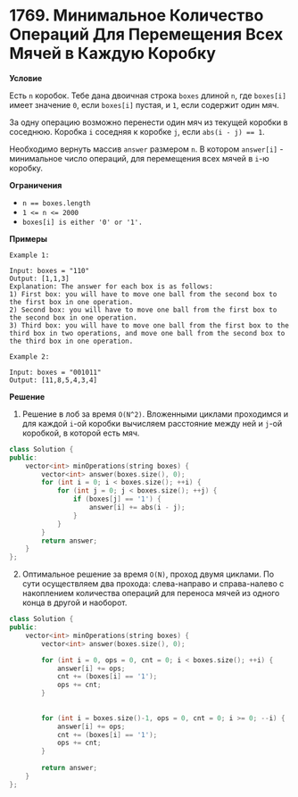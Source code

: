 # 1769. Минимальное Количество Операций Для Перемещения Всех Мячей в Каждую Коробку

**Условие**

Есть `n` коробок. Тебе дана двоичная строка `boxes` длиной `n`, где `boxes[i]` имеет значение `0`, если `boxes[i]` пустая, и `1`, если содержит один мяч.

За одну операцию возможно перенести один мяч из текущей коробки в соседнюю. Коробка `i` соседняя к коробке `j`, если `abs(i - j) == 1`. 

Необходимо вернуть массив `answer` размером `n`. В котором `answer[i]` - минимальное число операций, для перемещения всех мячей в `i`-ю коробку.

**Ограничения**
- `n == boxes.length`
- `1 <= n <= 2000`
- `boxes[i] is either '0' or '1'.`


**Примеры**
```
Example 1:

Input: boxes = "110"
Output: [1,1,3]
Explanation: The answer for each box is as follows:
1) First box: you will have to move one ball from the second box to the first box in one operation.
2) Second box: you will have to move one ball from the first box to the second box in one operation.
3) Third box: you will have to move one ball from the first box to the third box in two operations, and move one ball from the second box to the third box in one operation.

Example 2:

Input: boxes = "001011"
Output: [11,8,5,4,3,4]
```


**Решение**

1. Решение в лоб за время `O(N^2)`. Вложенными циклами проходимся и для каждой `i`-ой коробки вычисляем расстояние между ней и `j`-ой коробкой, в которой есть мяч.
```C++
class Solution {
public:
    vector<int> minOperations(string boxes) {
        vector<int> answer(boxes.size(), 0);
        for (int i = 0; i < boxes.size(); ++i) {
            for (int j = 0; j < boxes.size(); ++j) {
                if (boxes[j] == '1') {
                    answer[i] += abs(i - j); 
                }
            }
        }
        return answer;
    }
};
```

2. Оптимальное решение за время `O(N)`, проход двумя циклами. По сути осуществляем два прохода: слева-направо и справа-налево с накоплением количества операций для переноса мячей из одного конца в другой и наоборот.

```C++
class Solution {
public:
    vector<int> minOperations(string boxes) {
        vector<int> answer(boxes.size(), 0);

        for (int i = 0, ops = 0, cnt = 0; i < boxes.size(); ++i) {
            answer[i] += ops;
            cnt += (boxes[i] == '1');
            ops += cnt;
        }
        
        
        for (int i = boxes.size()-1, ops = 0, cnt = 0; i >= 0; --i) {
            answer[i] += ops;
            cnt += (boxes[i] == '1');
            ops += cnt;
        }
        
        return answer;
    }
};
```




 


 


